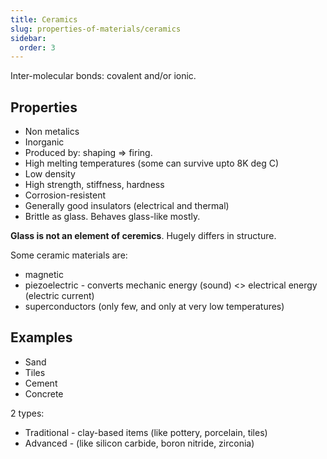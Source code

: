 ```yaml
---
title: Ceramics
slug: properties-of-materials/ceramics
sidebar:
  order: 3
---
```


Inter-molecular bonds: covalent and/or ionic.

## Properties

- Non metalics
- Inorganic
- Produced by: shaping => firing.
- High melting temperatures (some can survive upto 8K deg C)
- Low density
- High strength, stiffness, hardness
- Corrosion-resistent
- Generally good insulators (electrical and thermal)
- Brittle as glass. Behaves glass-like mostly.

**Glass is not an element of ceremics**. Hugely differs in structure.

Some ceramic materials are:

- magnetic
- piezoelectric - converts mechanic energy (sound) <> electrical energy
  (electric current)
- superconductors (only few, and only at very low temperatures)

## Examples

- Sand
- Tiles
- Cement
- Concrete

2 types:

- Traditional - clay-based items (like pottery, porcelain, tiles)
- Advanced - (like silicon carbide, boron nitride, zirconia)
